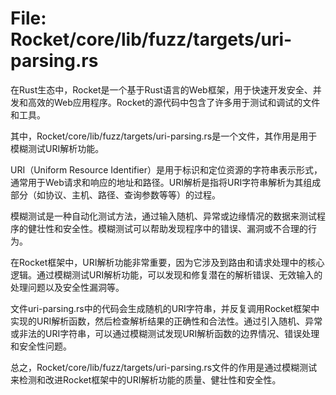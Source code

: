# File: Rocket/core/lib/fuzz/targets/uri-parsing.rs

在Rust生态中，Rocket是一个基于Rust语言的Web框架，用于快速开发安全、并发和高效的Web应用程序。Rocket的源代码中包含了许多用于测试和调试的文件和工具。

其中，Rocket/core/lib/fuzz/targets/uri-parsing.rs是一个文件，其作用是用于模糊测试URI解析功能。

URI（Uniform Resource Identifier）是用于标识和定位资源的字符串表示形式，通常用于Web请求和响应的地址和路径。URI解析是指将URI字符串解析为其组成部分（如协议、主机、路径、查询参数等等）的过程。

模糊测试是一种自动化测试方法，通过输入随机、异常或边缘情况的数据来测试程序的健壮性和安全性。模糊测试可以帮助发现程序中的错误、漏洞或不合理的行为。

在Rocket框架中，URI解析功能非常重要，因为它涉及到路由和请求处理中的核心逻辑。通过模糊测试URI解析功能，可以发现和修复潜在的解析错误、无效输入的处理问题以及安全性漏洞等。

文件uri-parsing.rs中的代码会生成随机的URI字符串，并反复调用Rocket框架中实现的URI解析函数，然后检查解析结果的正确性和合法性。通过引入随机、异常或非法的URI字符串，可以通过模糊测试发现URI解析函数的边界情况、错误处理和安全性问题。

总之，Rocket/core/lib/fuzz/targets/uri-parsing.rs文件的作用是通过模糊测试来检测和改进Rocket框架中的URI解析功能的质量、健壮性和安全性。

